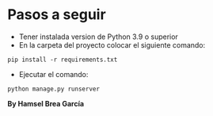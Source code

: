 # Pasos a seguir
* Tener instalada version de Python 3.9 o superior
* En la carpeta del proyecto colocar el siguiente comando:
```
pip install -r requirements.txt
```
* Ejecutar el comando:
```
python manage.py runserver
```
**By Hamsel Brea García**